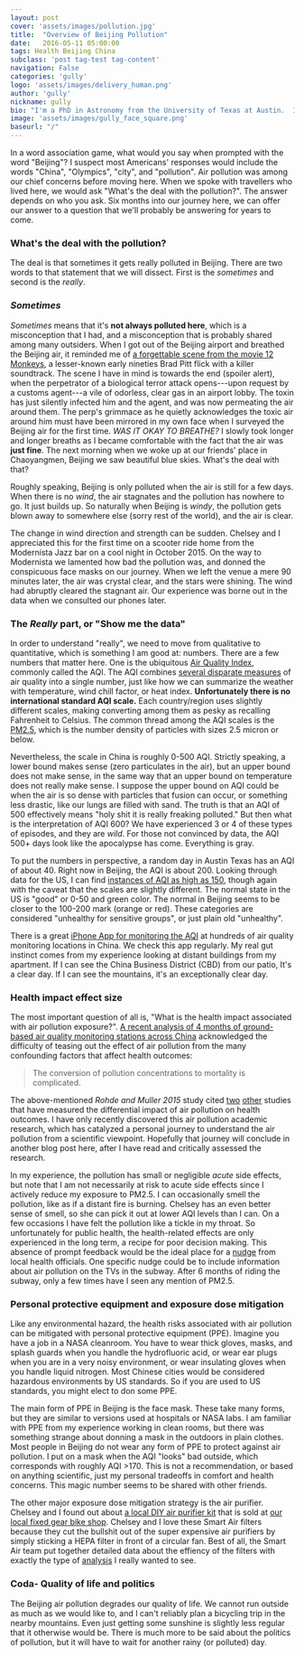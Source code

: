 ```yaml
---
layout: post
cover: 'assets/images/pollution.jpg'
title:  "Overview of Beijing Pollution"
date:   2016-05-11 05:00:00
tags: Health Beijing China
subclass: 'post tag-test tag-content'
navigation: False
categories: 'gully'
logo: 'assets/images/delivery_human.png'
author: 'gully'
nickname: gully
bio: "I'm a PhD in Astronomy from the University of Texas at Austin.  I like experiments,  behavioral economics, bicycle riding, data science, and Indian food."
image: 'assets/images/gully_face_square.png'
baseurl: "/"
---
```


In a word association game, what would you say when prompted with the word "Beijing"?  I suspect most Americans' responses would include the words "China", "Olympics", "city", and "pollution".  Air pollution was among our chief concerns before moving here.  When we spoke with travellers who lived here, we would ask "What's the deal with the pollution?".  The answer depends on who you ask.  Six months into our journey here, we can offer our answer to a question that we'll probably be answering for years to come.

### What's the deal with the pollution?

The deal is that sometimes it gets really polluted in Beijing.  There are two words to that statement that we will dissect.  First is the *sometimes* and second is the *really*.

### *Sometimes*

*Sometimes* means that it's **not always polluted here**, which is a misconception that I had, and a misconception that is probably shared among many outsiders.  When I got out of the Beijing airport and breathed the Beijing air, it reminded me of [a forgettable scene from the movie 12 Monkeys](https://youtu.be/5Zht43WrCmk?t=7m55s), a lesser-known early nineties Brad Pitt flick with a killer soundtrack.  The scene I have in mind is towards the end (spoiler alert), when the perpetrator of a biological terror attack opens---upon request by a customs agent---a vile of odorless, clear gas in an airport lobby.  The toxin has just silently infected him and the agent, and was now permeating the air around them.  The perp's grimmace as he quietly acknowledges the toxic air around him must have been mirrored in my own face when I surveyed the Beijing air for the first time.  *WAS IT OKAY TO BREATHE?*  I slowly took longer and longer breaths as I became comfortable with the fact that the air was **just fine**.  The next morning when we woke up at our friends' place in Chaoyangmen, Beijing we saw beautiful blue skies.  What's the deal with that?

Roughly speaking, Beijing is only polluted when the air is still for a few days.  When there is no *wind*, the air stagnates and the pollution has nowhere to go.  It just builds up.  So naturally when Beijing is *windy*, the pollution gets blown away to somewhere else (sorry rest of the world), and the air is clear.  

The change in wind direction and strength can be sudden.  Chelsey and I appreciated this for the first time on a scooter ride home from the Modernista Jazz bar on a cool night in October 2015.  On the way to Modernista we lamented how bad the pollution was, and donned the conspicuous face masks on our journey.  When we left the venue a mere 90 minutes later, the air was crystal clear, and the stars were shining.  The wind had abruptly cleared the stagnant air.  Our experience was borne out in the data when we consulted our phones later.

### The *Really* part, or "Show me the data"

In order to understand "really", we need to move from qualitative to quantitative, which is something I am good at: numbers.  There are a few numbers that matter here.  One is the ubiquitous [Air Quality Index](https://en.wikipedia.org/wiki/Air_quality_index), commonly called the AQI.  The AQI combines [several disparate measures](https://en.wikipedia.org/wiki/Air_quality_index) of air quality into a single number, just like how we can summarize the weather with temperature, wind chill factor, or heat index.  **Unfortunately there is no international standard AQI scale.**  Each country/region uses slightly different scales, making converting among them as pesky as recalling Fahrenheit to Celsius.  The common thread among the AQI scales is the [PM2.5](https://en.wikipedia.org/wiki/Particulates), which is the number density of particles with sizes 2.5 micron or below.

Nevertheless, the scale in China is roughly 0-500 AQI.  Strictly speaking, a lower bound makes sense (zero particulates in the air), but an upper bound does not make sense, in the same way that an upper bound on temperature does not really make sense.  I suppose the upper bound on AQI could be when the air is so dense with particles that fusion can occur, or something less drastic, like our lungs are filled with sand.  The truth is that an AQI of 500 effectively means "holy shit it is really freaking polluted."  But then what is the interpretation of AQI 600?  We have experienced 3 or 4 of these types of episodes, and they are *wild*.  For those not convinced by data, the AQI 500+ days look like the apocalypse has come.  Everything is gray.

To put the numbers in perspective, a random day in Austin Texas has an AQI of about 40.  Right now in Beijing, the AQI is about 200.  Looking through data for the US, I can find [instances of AQI as high as 150](https://airnow.gov/index.cfm?action=airnow.mapsarchivedetail&domainid=53&mapdate=20160212&tab=1), though again with the caveat that the scales are slightly different.  The normal state in the US is "good" or 0-50 and green color.  The normal in Beijing seems to be closer to the 100-200 mark (orange or red).  These categories are considered "unhealthy for sensitive groups", or just plain old "unhealthy".  

There is a great [iPhone App for monitoring the AQI](https://itunes.apple.com/us/app/china-air-quality-index/id477700080?mt=8) at hundreds of air quality monitoring locations in China.  We check this app regularly.  My real gut instinct comes from my experience looking at distant buildings from my apartment.  If I can see the China Business District (CBD) from our patio, It's a clear day.  If I can see the mountains, it's an exceptionally clear day.


### Health impact effect size

The most important question of all is, "What is the health impact associated with air pollution exposure?".  [A recent analysis of 4 months of ground-based air quality monitoring stations across China](http://journals.plos.org/plosone/article?id=10.1371/journal.pone.0135749) acknowledged the difficulty of teasing out the effect of air pollution from the many confounding factors that affect health outcomes:

> The conversion of pollution concentrations to mortality is complicated.

The above-mentioned *Rohde and Muller 2015* study cited [two](http://dx.doi.org/10.1289/ehp.1307049) [other](http://www.thelancet.com/journals/lancet/article/PIIS0140-6736(14)61682-2/abstract) studies that have measured the differential impact of air pollution on health outcomes.  I have only recently discovered this air pollution academic research, which has catalyzed a personal journey to understand the air pollution from a scientific viewpoint.  Hopefully that journey will conclude in another blog post here, after I have read and critically assessed the research.

In my experience, the pollution has small or negligible *acute* side effects, but note that I am not necessarily at risk to acute side effects since I actively reduce my exposure to PM2.5.  I can occasionally smell the pollution, like as if a distant fire is burning.  Chelsey has an even better sense of smell, so she can pick it out at lower AQI levels than I can.  On a few occasions I have felt the pollution like a tickle in my throat.  So unfortunately for public health, the health-related effects are only experienced in the long term, a recipe for poor decision making.  This absence of prompt feedback would be the ideal place for a [nudge](https://en.wikipedia.org/wiki/Nudge_(book)) from local health officials.  One specific nudge could be to include information about air pollution on the TVs in the subway.  After 6 months of riding the subway, only a few times have I seen any mention of PM2.5.

### Personal protective equipment and exposure dose mitigation

Like any environmental hazard, the health risks associated with air pollution can be mitigated with personal protective equipment (PPE).  Imagine you have a job in a NASA cleanroom.  You have to wear thick gloves, masks, and splash guards when you handle the hydrofluoric acid, or wear ear plugs when you are in a very noisy environment, or wear insulating gloves when you handle liquid nitrogen.  Most Chinese cities would be considered hazardous environments by US standards.  So if you are used to US standards, you might elect to don some PPE.

The main form of PPE in Beijing is the face mask.  These take many forms, but they are similar to versions used at hospitals or NASA labs.  I am familiar with PPE from my experience working in clean rooms, but there was something strange about donning a mask in the outdoors in plain clothes.  Most people in Beijing do not wear any form of PPE to protect against air pollution.  I put on a mask when the AQI "looks" bad outside, which corresponds with roughly AQI >170.  This is not a recommendation, or based on anything scientific, just my personal tradeoffs in comfort and health concerns.  This magic number seems to be shared with other friends.  

The other major exposure dose mitigation strategy is the air purifier.  Chelsey and I found out about [a local DIY air purifier kit](http://smartairfilters.com/) that is sold at [our local fixed gear bike shop](http://www.natooke.com/).  Chelsey and I love these Smart Air filters because they cut the bullshit out of the super expensive air purifiers by simply sticking a HEPA filter in front of a circular fan.  Best of all, the Smart Air team put together detailed data about the effiency of the filters with exactly the type of [analysis](http://smartairfilters.com/en#q2) I really wanted to see.


### Coda- Quality of life and politics

The Beijing air pollution degrades our quality of life.  We cannot run outside as much as we would like to, and I can't reliably plan a bicycling trip in the nearby mountains.  Even just getting some sunshine is slightly less regular that it otherwise would be.  There is much more to be said about the politics of pollution, but it will have to wait for another rainy (or polluted) day.  

